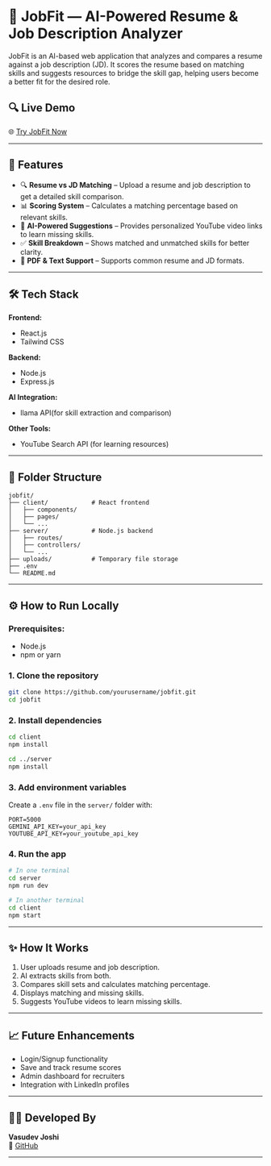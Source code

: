 # 💼 JobFit — AI-Powered Resume & Job Description Analyzer

JobFit is an AI-based web application that analyzes and compares a resume against a job description (JD). It scores the resume based on matching skills and suggests resources to bridge the skill gap, helping users become a better fit for the desired role.

## 🔍 Live Demo
🌐 [Try JobFit Now](https://adorable-tapioca-e0ee6d.netlify.app/)

---

## 🚀 Features

- 🔍 **Resume vs JD Matching** – Upload a resume and job description to get a detailed skill comparison.
- 📊 **Scoring System** – Calculates a matching percentage based on relevant skills.
- 🧠 **AI-Powered Suggestions** – Provides personalized YouTube video links to learn missing skills.
- ✅ **Skill Breakdown** – Shows matched and unmatched skills for better clarity.
- 📄 **PDF & Text Support** – Supports common resume and JD formats.

---

## 🛠 Tech Stack

**Frontend:**
- React.js
- Tailwind CSS

**Backend:**
- Node.js
- Express.js

**AI Integration:**
- llama API(for skill extraction and comparison)

**Other Tools:**
- YouTube Search API (for learning resources)

---

## 📂 Folder Structure

```
jobfit/
├── client/            # React frontend
│   ├── components/
│   ├── pages/
│   └── ...
├── server/            # Node.js backend
│   ├── routes/
│   ├── controllers/
│   └── ...
├── uploads/           # Temporary file storage
├── .env
└── README.md
```

---

## ⚙️ How to Run Locally

### Prerequisites:
- Node.js
- npm or yarn

### 1. Clone the repository

```bash
git clone https://github.com/yourusername/jobfit.git
cd jobfit
```

### 2. Install dependencies

```bash
cd client
npm install

cd ../server
npm install
```

### 3. Add environment variables

Create a `.env` file in the `server/` folder with:
```env
PORT=5000
GEMINI_API_KEY=your_api_key
YOUTUBE_API_KEY=your_youtube_api_key
```

### 4. Run the app

```bash
# In one terminal
cd server
npm run dev

# In another terminal
cd client
npm start
```

---

## ✨ How It Works

1. User uploads resume and job description.
2. AI extracts skills from both.
3. Compares skill sets and calculates matching percentage.
4. Displays matching and missing skills.
5. Suggests YouTube videos to learn missing skills.

---

## 📈 Future Enhancements

- Login/Signup functionality
- Save and track resume scores
- Admin dashboard for recruiters
- Integration with LinkedIn profiles

---

## 👨‍💻 Developed By

**Vasudev Joshi**  
🔗 [GitHub](https://github.com/vasudevjoshi)  

---
